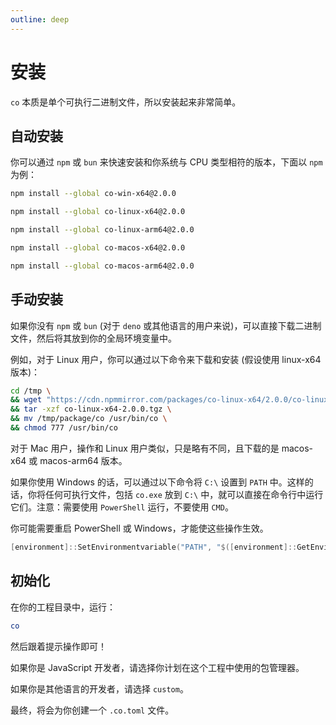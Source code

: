 ```yaml
---
outline: deep
---
```


# 安装

`co` 本质是单个可执行二进制文件，所以安装起来非常简单。

## 自动安装

你可以通过 `npm` 或 `bun` 来快速安装和你系统与 CPU 类型相符的版本，下面以 `npm` 为例：

```sh
npm install --global co-win-x64@2.0.0
```

```sh
npm install --global co-linux-x64@2.0.0
```

```sh
npm install --global co-linux-arm64@2.0.0
```

```sh
npm install --global co-macos-x64@2.0.0
```

```sh
npm install --global co-macos-arm64@2.0.0
```

## 手动安装

如果你没有 `npm` 或 `bun` (对于 `deno` 或其他语言的用户来说)，可以直接下载二进制文件，然后将其放到你的全局环境变量中。

例如，对于 Linux 用户，你可以通过以下命令来下载和安装 (假设使用 linux-x64 版本)：

```sh
cd /tmp \
&& wget "https://cdn.npmmirror.com/packages/co-linux-x64/2.0.0/co-linux-x64-2.0.0.tgz" \
&& tar -xzf co-linux-x64-2.0.0.tgz \
&& mv /tmp/package/co /usr/bin/co \
&& chmod 777 /usr/bin/co
```

对于 Mac 用户，操作和 Linux 用户类似，只是略有不同，且下载的是 macos-x64 或 macos-arm64 版本。

如果你使用 Windows 的话，可以通过以下命令将 `C:\` 设置到 `PATH` 中。这样的话，你将任何可执行文件，包括 `co.exe` 放到 `C:\` 中，就可以直接在命令行中运行它们。注意：需要使用 `PowerShell` 运行，不要使用 `CMD`。

你可能需要重启 PowerShell 或 Windows，才能使这些操作生效。

```ps1
[environment]::SetEnvironmentvariable("PATH", "$([environment]::GetEnvironmentvariable("Path", "Machine"));C:\", "Machine");
```

## 初始化

在你的工程目录中，运行：

```sh
co
```

然后跟着提示操作即可！

如果你是 JavaScript 开发者，请选择你计划在这个工程中使用的包管理器。

如果你是其他语言的开发者，请选择 `custom`。

最终，将会为你创建一个 `.co.toml` 文件。
